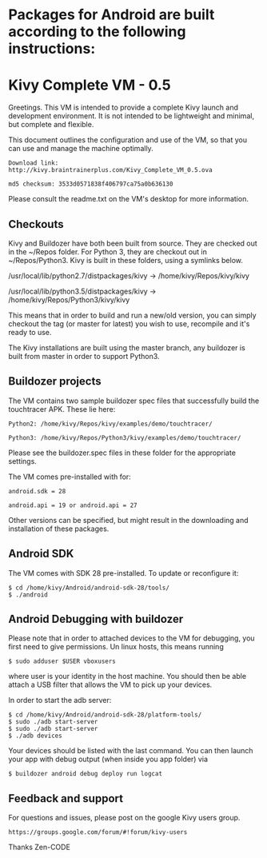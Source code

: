 Packages for Android are built according to the following instructions:
=======================================================================

Kivy Complete VM - 0.5
======================

Greetings. This VM is intended to provide a complete Kivy launch and development
environment. It is not intended to be lightweight and minimal, but complete and
flexible.

This document outlines the configuration and use of the VM, so that you can use
and manage the machine optimally.

    Download link: http://kivy.braintrainerplus.com/Kivy_Complete_VM_0.5.ova

    md5 checksum: 3533d0571838f406797ca75a0b636130

Please consult the readme.txt on the VM's desktop for more information.

Checkouts
---------

Kivy and Buildozer have both been built from source. They are checked out in
the ~/Repos folder. For Python 3, they are checkout out in ~/Repos/Python3.
Kivy is built in these folders, using a symlinks below.

  /usr/local/lib/python2.7/distpackages/kivy -> /home/kivy/Repos/kivy/kivy

  /usr/local/lib/python3.5/distpackages/kivy -> /home/kivy/Repos/Python3/kivy/kivy

This means that in order to build and run a new/old version, you can simply
checkout the tag (or master for latest) you wish to use, recompile and it's
ready to use.

The Kivy installations are built using the master branch, any buildozer is built
from master in order to support Python3.

Buildozer projects
------------------

The VM contains two sample buildozer spec files that successfully build the
touchtracer APK. These lie here:

    Python2: /home/kivy/Repos/kivy/examples/demo/touchtracer/

    Python3: /home/kivy/Repos/Python3/kivy/examples/demo/touchtracer/

Please see the buildozer.spec files in these folder for the appropriate
settings.

The VM comes pre-installed with for:

    android.sdk = 28

    android.api = 19 or android.api = 27

Other versions can be specified, but might result in the downloading and
installation of these packages.

Android SDK
------------

The VM comes with SDK 28 pre-installed. To update or reconfigure it:

    $ cd /home/kivy/Android/android-sdk-28/tools/
    $ ./android

Android Debugging with buildozer
---------------------------------

Please note that in order to attached devices to the VM for debugging,
you first need to give permissions. Un linux hosts, this means running

    $ sudo adduser $USER vboxusers

where user is your identity in the host machine. You should then be able
attach a USB filter that allows the VM to pick up your devices.

In order to start the adb server:

    $ cd /home/kivy/Android/android-sdk-28/platform-tools/
    $ sudo ./adb start-server
    $ sudo ./adb start-server
    $ ./adb devices

Your devices should be listed with the last command. You can then launch
your app with debug output (when inside you app folder) via

    $ buildozer android debug deploy run logcat

Feedback and support
--------------------

For questions and issues, please post on the google Kivy users group.

    https://groups.google.com/forum/#!forum/kivy-users

Thanks
Zen-CODE
